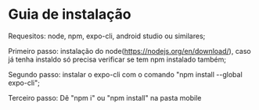 # Guia de instalação

Requesitos: node, npm, expo-cli, android studio ou similares;

Primeiro passo: instalação do node(https://nodejs.org/en/download/), caso já tenha instaldo só precisa verificar se tem npm instalado também;

Segundo passo: instalar o expo-cli com o comando "npm install --global expo-cli";

Terceiro passo: Dê "npm i" ou "npm install" na pasta mobile